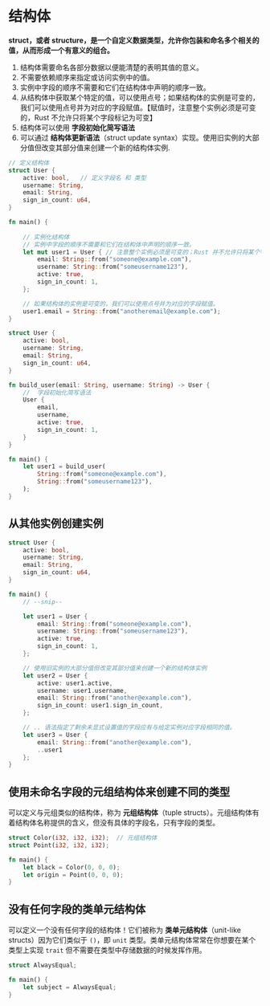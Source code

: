 # 结构体

**struct，或者 structure，是一个自定义数据类型，允许你包装和命名多个相关的值，从而形成一个有意义的组合。**

1. 结构体需要命名各部分数据以便能清楚的表明其值的意义。
2. 不需要依赖顺序来指定或访问实例中的值。
3. 实例中字段的顺序不需要和它们在结构体中声明的顺序一致。
4. 从结构体中获取某个特定的值，可以使用点号；如果结构体的实例是可变的，我们可以使用点号并为对应的字段赋值。【赋值时，注意整个实例必须是可变的，Rust 不允许只将某个字段标记为可变】
5. 结构体可以使用 **字段初始化简写语法**
6. 可以通过 **结构体更新语法**（struct update syntax）实现。使用旧实例的大部分值但改变其部分值来创建一个新的结构体实例.

```rust
// 定义结构体
struct User {
    active: bool,   // 定义字段名 和 类型 
    username: String,
    email: String,
    sign_in_count: u64,
}

fn main() {
    
    // 实例化结构体
    // 实例中字段的顺序不需要和它们在结构体中声明的顺序一致。
    let mut user1 = User { // 注意整个实例必须是可变的；Rust 并不允许只将某个字段标记为可变。
        email: String::from("someone@example.com"),
        username: String::from("someusername123"),
        active: true,
        sign_in_count: 1,
    };

    // 如果结构体的实例是可变的，我们可以使用点号并为对应的字段赋值。
    user1.email = String::from("anotheremail@example.com");
}
```

```rust
struct User {
    active: bool,
    username: String,
    email: String,
    sign_in_count: u64,
}

fn build_user(email: String, username: String) -> User {
    //  字段初始化简写语法
    User {
        email,
        username,
        active: true,
        sign_in_count: 1,
    }
}

fn main() {
    let user1 = build_user(
        String::from("someone@example.com"),
        String::from("someusername123"),
    );
}

```

## 从其他实例创建实例

```rust
struct User {
    active: bool,
    username: String,
    email: String,
    sign_in_count: u64,
}

fn main() {
    // --snip--

    let user1 = User {
        email: String::from("someone@example.com"),
        username: String::from("someusername123"),
        active: true,
        sign_in_count: 1,
    };

    // 使用旧实例的大部分值但改变其部分值来创建一个新的结构体实例
    let user2 = User {
        active: user1.active,
        username: user1.username,
        email: String::from("another@example.com"),
        sign_in_count: user1.sign_in_count,
    };

    // .. 语法指定了剩余未显式设置值的字段应有与给定实例对应字段相同的值。
    let user3 = User {
        email: String::from("another@example.com"),
        ..user1
    };
}
```

## 使用未命名字段的元组结构体来创建不同的类型

可以定义与元组类似的结构体，称为 **元组结构体**（tuple structs）。元组结构体有着结构体名称提供的含义，但没有具体的字段名，只有字段的类型。

```rust
struct Color(i32, i32, i32);  // 元组结构体
struct Point(i32, i32, i32);

fn main() {
    let black = Color(0, 0, 0);
    let origin = Point(0, 0, 0);
}
```

## 没有任何字段的类单元结构体

可以定义一个没有任何字段的结构体！它们被称为 **类单元结构体**（unit-like structs）因为它们类似于 `()`，即 `unit` 类型。类单元结构体常常在你想要在某个类型上实现 `trait` 但不需要在类型中存储数据的时候发挥作用。

```rust
struct AlwaysEqual;

fn main() {
    let subject = AlwaysEqual;
}
```
